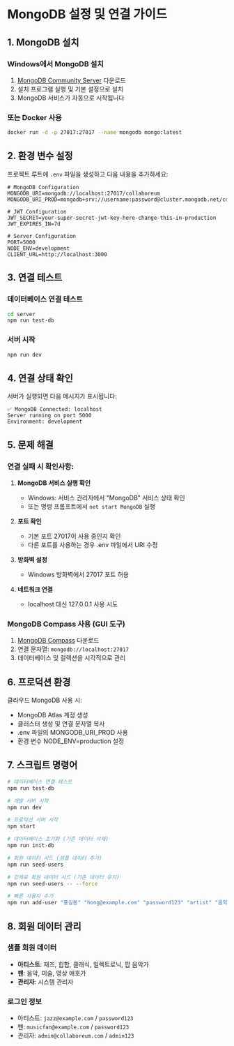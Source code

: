 # MongoDB 설정 및 연결 가이드

## 1. MongoDB 설치

### Windows에서 MongoDB 설치

1. [MongoDB Community Server](https://www.mongodb.com/try/download/community) 다운로드
2. 설치 프로그램 실행 및 기본 설정으로 설치
3. MongoDB 서비스가 자동으로 시작됩니다

### 또는 Docker 사용

```bash
docker run -d -p 27017:27017 --name mongodb mongo:latest
```

## 2. 환경 변수 설정

프로젝트 루트에 `.env` 파일을 생성하고 다음 내용을 추가하세요:

```env
# MongoDB Configuration
MONGODB_URI=mongodb://localhost:27017/collaboreum
MONGODB_URI_PROD=mongodb+srv://username:password@cluster.mongodb.net/collaboreum

# JWT Configuration
JWT_SECRET=your-super-secret-jwt-key-here-change-this-in-production
JWT_EXPIRES_IN=7d

# Server Configuration
PORT=5000
NODE_ENV=development
CLIENT_URL=http://localhost:3000
```

## 3. 연결 테스트

### 데이터베이스 연결 테스트

```bash
cd server
npm run test-db
```

### 서버 시작

```bash
npm run dev
```

## 4. 연결 상태 확인

서버가 실행되면 다음 메시지가 표시됩니다:

```
✅ MongoDB Connected: localhost
Server running on port 5000
Environment: development
```

## 5. 문제 해결

### 연결 실패 시 확인사항:

1. **MongoDB 서비스 실행 확인**
   - Windows: 서비스 관리자에서 "MongoDB" 서비스 상태 확인
   - 또는 명령 프롬프트에서 `net start MongoDB` 실행

2. **포트 확인**
   - 기본 포트 27017이 사용 중인지 확인
   - 다른 포트를 사용하는 경우 .env 파일에서 URI 수정

3. **방화벽 설정**
   - Windows 방화벽에서 27017 포트 허용

4. **네트워크 연결**
   - localhost 대신 127.0.0.1 사용 시도

### MongoDB Compass 사용 (GUI 도구)

1. [MongoDB Compass](https://www.mongodb.com/try/download/compass) 다운로드
2. 연결 문자열: `mongodb://localhost:27017`
3. 데이터베이스 및 컬렉션을 시각적으로 관리

## 6. 프로덕션 환경

클라우드 MongoDB 사용 시:

- MongoDB Atlas 계정 생성
- 클러스터 생성 및 연결 문자열 복사
- .env 파일의 MONGODB_URI_PROD 사용
- 환경 변수 NODE_ENV=production 설정

## 7. 스크립트 명령어

```bash
# 데이터베이스 연결 테스트
npm run test-db

# 개발 서버 시작
npm run dev

# 프로덕션 서버 시작
npm start

# 데이터베이스 초기화 (기존 데이터 삭제)
npm run init-db

# 회원 데이터 시드 (샘플 데이터 추가)
npm run seed-users

# 강제로 회원 데이터 시드 (기존 데이터 유지)
npm run seed-users -- --force

# 빠른 사용자 추가
npm run add-user "홍길동" "hong@example.com" "password123" "artist" "음악가입니다"
```

## 8. 회원 데이터 관리

### 샘플 회원 데이터

- **아티스트**: 재즈, 힙합, 클래식, 일렉트로닉, 팝 음악가
- **팬**: 음악, 미술, 영상 애호가
- **관리자**: 시스템 관리자

### 로그인 정보

- 아티스트: `jazz@example.com` / `password123`
- 팬: `musicfan@example.com` / `password123`
- 관리자: `admin@collaboreum.com` / `admin123`
